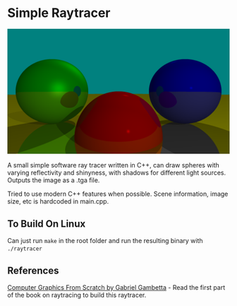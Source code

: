 # Simple Raytracer

![A Demo Image for the Ray Tracer](./demo.png)

A small simple software ray tracer written in C++, can draw spheres with varying reflectivity and shinyness, with shadows for different light sources. Outputs the image as a .tga file.

Tried to use modern C++ features when possible. Scene information, image size, etc is hardcoded in main.cpp.

## To Build On Linux
Can just run `make` in the root folder and run the resulting binary with `./raytracer`

## References

[Computer Graphics From Scratch by Gabriel Gambetta](https://gabrielgambetta.com/computer-graphics-from-scratch/) - Read the first part of the book on raytracing to build this raytracer.
